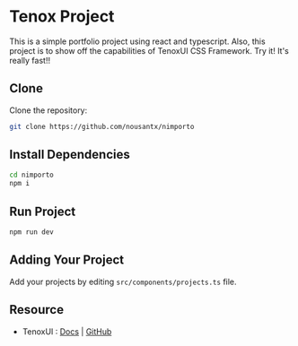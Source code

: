 # Tenox Project

This is a simple portfolio project using react and typescript. Also, this project is to show off the capabilities of TenoxUI CSS Framework. Try it! It's really fast!!

## Clone

Clone the repository:

```sh
git clone https://github.com/nousantx/nimporto
```

## Install Dependencies

```sh
cd nimporto
npm i
```

## Run Project

```sh
npm run dev
```

## Adding Your Project

Add your projects by editing `src/components/projects.ts` file.

## Resource

- TenoxUI : [Docs](https://tenoxui.web.app) | [GitHub](github.com/tenoxui/css)
